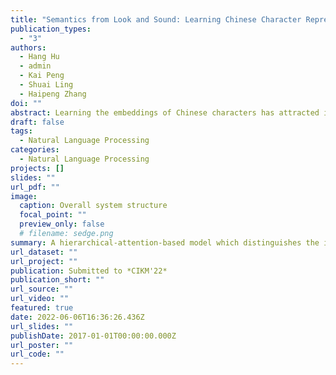 ```yaml
---
title: "Semantics from Look and Sound: Learning Chinese Character Representations from Function-Specific Components and Pronunciations"
publication_types:
  - "3"
authors:
  - Hang Hu
  - admin
  - Kai Peng
  - Shuai Ling
  - Haipeng Zhang
doi: ""
abstract: Learning the embeddings of Chinese characters has attracted intense attention and has benefited various downstream NLP tasks. Unlike English, each Chinese character serves as a unit of semantics, with contributions from its glyph and pronunciation. Glyphs are formed by semantic and phonetic components. Previous studies exploit shared components between characters to capture the semantic connections at the character level, enhancing their embedding quality. However, they do not distinguish semantic and phonetic components. This on one hand oversimplifies the information delivered in a component as unitary and on other hand, overlooks the phonetic components’ relations with pronunciations in delivering sound-related information. In this paper, we propose a Semantic-Phonetic-Pronunciation Graph Attention (SPPGAT) model based on hierarchical attention, including node-level, sound-level, and aggregation-level attentions. Specifically, the node-level attention learns the importance between a node and its type-specific one-hop neighbors, while the sound-level attention and the aggregation-level attention jointly learn the importance value of information from each type of property. Experiments show that our model surpasses state-of-the-art approaches in common NLP tasks including named entity recognition, part of speech tagging, word segmentation, and text classification.
draft: false
tags:
  - Natural Language Processing
categories:
  - Natural Language Processing
projects: []
slides: ""
url_pdf: ""
image:
  caption: Overall system structure
  focal_point: ""
  preview_only: false
  # filename: sedge.png
summary: A hierarchical-attention-based model which distinguishes the importance of function-specific information at sub-character level.
url_dataset: ""
url_project: ""
publication: Submitted to *CIKM'22*
publication_short: ""
url_source: ""
url_video: ""
featured: true
date: 2022-06-06T16:36:26.436Z
url_slides: ""
publishDate: 2017-01-01T00:00:00.000Z
url_poster: ""
url_code: ""
---
```

